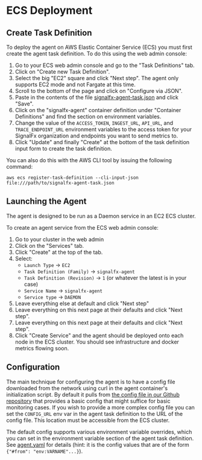 <!--- This content should be updated in the aws-ecs/README.md.jinja file. DO NOT MODIFY HERE. --->

# ECS Deployment

## Create Task Definition
To deploy the agent on AWS Elastic Container Service (ECS) you must first
create the agent task definition.  To do this using the web admin console:

 1. Go to your ECS web admin console and go to the "Task Definitions" tab.
 2. Click on "Create new Task Definition".
 3. Select the big "EC2" square and click "Next step".  The agent only supports
	EC2 mode and not Fargate at this time.
 4. Scroll to the bottom of the page and click on "Configure via JSON".
 5. Paste in the contents of the file [signalfx-agent-task.json](./signalfx-agent-task.json)
  and click "Save".
 6. Click on the "signalfx-agent" container definition under "Container
	Definitions" and find the section on environment variables.
 7. Change the value of the `ACCESS_TOKEN`, `INGEST_URL`, `API_URL`, and
  `TRACE_ENDPOINT_URL` environment variables to the access token for your
  SignalFx organization and endpoints you want to send metrics to.
 8. Click "Update" and finally "Create" at the bottom of the task definition
	input form to create the task definition.

You can also do this with the AWS CLI tool by issuing the following command:

`aws ecs register-task-definition --cli-input-json file:///path/to/signalfx-agent-task.json`

## Launching the Agent
The agent is designed to be run as a Daemon service in an EC2 ECS cluster.

To create an agent service from the ECS web admin console:

 1. Go to your cluster in the web admin
 2. Click on the "Services" tab.
 3. Click "Create" at the top of the tab.
 4. Select:
     - `Launch Type` -> `EC2`
	 - `Task Definition (Family)` -> `signalfx-agent`
	 - `Task Definition (Revision)` -> `1` (or whatever the latest is in your case)
	 - `Service Name` -> `signalfx-agent`
	 - `Service type` -> `DAEMON`
 5. Leave everything else at default and click "Next step"
 6. Leave everything on this next page at their defaults and click "Next step".
 7. Leave everything on this next page at their defaults and click "Next step".
 8. Click "Create Service" and the agent should be deployed onto each node in
	the ECS cluster.  You should see infrastructure and docker metrics flowing
	soon.


## Configuration

The main technique for configuring the agent is to have a config file
downloaded from the network using curl in the agent container's initialization
script.  By default it pulls from [the config file in our Github
repository](./agent.yaml) that provides a basic config that might suffice for
basic monitoring cases.  If you wish to provide a more complex config file you
can set the `CONFIG_URL` env var in the agent task definition to the URL of the
config file.  This location must be accessible from the ECS cluster.

The default config supports various environment variable overrides, which you
can set in the environment variable section of the agent task definition.  See
[agent.yaml](./agent.yaml) for details (hint: it is the config values that are
of the form `{"#from": "env:VARNAME"...}`).
